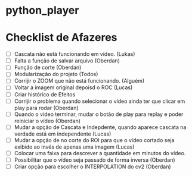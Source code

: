 # python_player
 

# Checklist de Afazeres
- [ ] Cascata não está funcionando em vídeo. (Lukas)
- [ ] Falta a função de salvar arquivo (Oberdan)
- [ ] Função de corte (Oberdan)
- [ ] Modularização do projeto (Todos)
- [ ] Corrijir o ZOOM que não está funcionando. (Alguém)
- [ ]  Voltar a imagem original depoisd o ROC (Lucas)
- [ ]  Criar histórico de Efeitos
- [ ]  Corrijir o problema quando selecionar o vídeo ainda ter que clicar em play para rodar (Oberdan)
- [ ] Quando o vídeo terminar, mudar o botão de play para replay e poder reiniciar o vídeo (Oberdan)
- [ ] Mudar a opção de Cascata e Indepdente, quando aparece cascata na verdade está em independente (Lucas)
- [ ] Mudar a opção de no corte do ROI para que o vídeo cortado seja exibido ao invés de apenas uma imagem (Lucas)
- [ ] Colocar uma faixa para descrever a quantidade em minutos do vídeo.
- [ ] Possibilitar que o vídeo seja passado de forma inversa (Oberdan)
- [ ] Criar opção para escolher o INTERPOLATION do cv2 (Oberdan)
